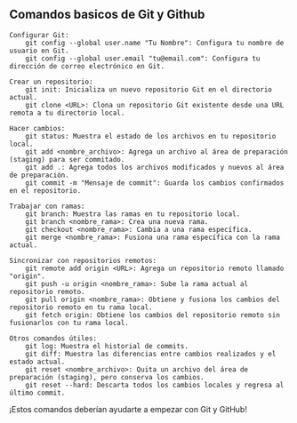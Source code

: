## Comandos basicos de Git y Github
    Configurar Git:
        git config --global user.name "Tu Nombre": Configura tu nombre de usuario en Git.
        git config --global user.email "tu@email.com": Configura tu dirección de correo electrónico en Git.

    Crear un repositorio:
        git init: Inicializa un nuevo repositorio Git en el directorio actual.
        git clone <URL>: Clona un repositorio Git existente desde una URL remota a tu directorio local.

    Hacer cambios:
        git status: Muestra el estado de los archivos en tu repositorio local.
        git add <nombre_archivo>: Agrega un archivo al área de preparación (staging) para ser commitado.
        git add .: Agrega todos los archivos modificados y nuevos al área de preparación.
        git commit -m "Mensaje de commit": Guarda los cambios confirmados en el repositorio.

    Trabajar con ramas:
        git branch: Muestra las ramas en tu repositorio local.
        git branch <nombre_rama>: Crea una nueva rama.
        git checkout <nombre_rama>: Cambia a una rama específica.
        git merge <nombre_rama>: Fusiona una rama específica con la rama actual.

    Sincronizar con repositorios remotos:
        git remote add origin <URL>: Agrega un repositorio remoto llamado "origin".
        git push -u origin <nombre_rama>: Sube la rama actual al repositorio remoto.
        git pull origin <nombre_rama>: Obtiene y fusiona los cambios del repositorio remoto en tu rama local.
        git fetch origin: Obtiene los cambios del repositorio remoto sin fusionarlos con tu rama local.

    Otros comandos útiles:
        git log: Muestra el historial de commits.
        git diff: Muestra las diferencias entre cambios realizados y el estado actual.
        git reset <nombre_archivo>: Quita un archivo del área de preparación (staging), pero conserva los cambios.
        git reset --hard: Descarta todos los cambios locales y regresa al último commit.

¡Estos comandos deberían ayudarte a empezar con Git y GitHub!
